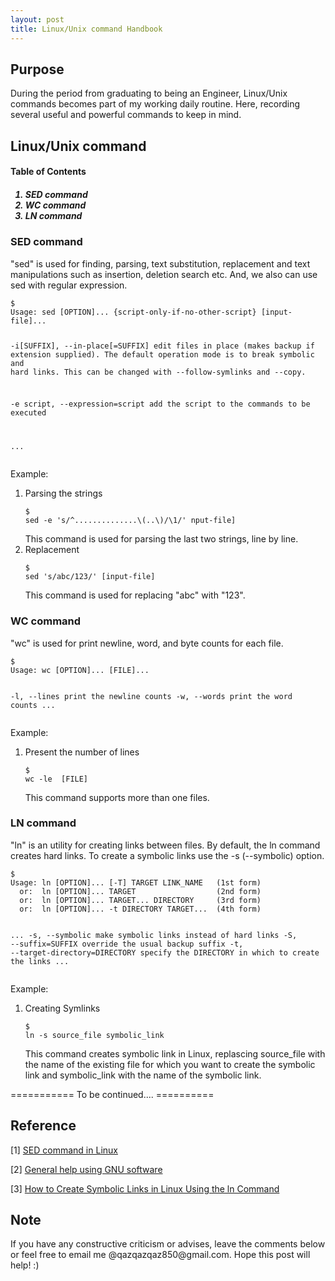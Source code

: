 ```yaml
---                                                                                                                                                                                           
layout: post
title: Linux/Unix command Handbook
---
```


## Purpose 

During the period from graduating to being an Engineer, Linux/Unix commands becomes part of my working daily routine. Here, recording several useful and powerful commands to keep in mind.   

## Linux/Unix command

<h4><a name="TableContent"></a> Table of Contents </h4>
<h5><ol>
    <li><a href="#SED"></a> SED command </li>
    <li><a href="#WC"></a> WC command </li>
    <li><a href="#LN"></a> LN command </li>
</ol></h5>

<h3><a name="SED"></a> SED command </h3>

\"sed\" is used for finding, parsing, text substitution, replacement and text manipulations such as insertion, deletion search etc. And, we also can use sed with regular expression.

<div class="language-shell highlighter-rouge"><pre class="highlight"><code><span class="nv">$ </span><span class="nb">
Usage: sed [OPTION]... {script-only-if-no-other-script} [input-file]... 

  -i[SUFFIX], --in-place[=SUFFIX]
                 edit files in place (makes backup if extension supplied).
                 The default operation mode is to break symbolic and hard links.
                 This can be changed with --follow-symlinks and --copy.

  -e script, --expression=script
                 add the script to the commands to be executed

  ...
</span></code></pre></div>

Example:                                                                                                                                                         
<ol>
<li> Parsing the strings</li>
<div class="language-shell highlighter-rouge"><pre class="highlight"><code><span class="nv">$ </span><span class="nb">
sed -e 's/^..............\(..\)/\1/' nput-file]
</span></code></pre></div>
This command is used for parsing the last two strings, line by line. 

<li> Replacement</li>
<div class="language-shell highlighter-rouge"><pre class="highlight"><code><span class="nv">$ </span><span class="nb">
sed 's/abc/123/' [input-file]
</span></code></pre></div>
This command is used for replacing "abc" with "123".  
</ol>

<h3><a name="WC"></a> WC command </h3>

\"wc\" is used for print newline, word, and byte counts for each file. 

<div class="language-shell highlighter-rouge"><pre class="highlight"><code><span class="nv">$ </span><span class="nb">
Usage: wc [OPTION]... [FILE]...

   -l, --lines            print the newline counts
   -w, --words            print the word counts
  ...
</span></code></pre></div>

Example: 
<ol>
<li> Present the number of lines</li>
<div class="language-shell highlighter-rouge"><pre class="highlight"><code><span class="nv">$ </span><span class="nb">
wc -le  [FILE]
</span></code></pre></div>
This command supports  more than one files.
</ol>


<h3><a name="LN"></a> LN command </h3>

\"ln\" is an utility for creating links between files. By default, the ln command creates hard links. To create a symbolic links use the -s (--symbolic) option.

<div class="language-shell highlighter-rouge"><pre class="highlight"><code><span class="nv">$ </span><span class="nb">
Usage: ln [OPTION]... [-T] TARGET LINK_NAME   (1st form)
  or:  ln [OPTION]... TARGET                  (2nd form)
  or:  ln [OPTION]... TARGET... DIRECTORY     (3rd form)
  or:  ln [OPTION]... -t DIRECTORY TARGET...  (4th form)
  
  ...
  -s, --symbolic              make symbolic links instead of hard links
  -S, --suffix=SUFFIX         override the usual backup suffix
  -t, --target-directory=DIRECTORY  specify the DIRECTORY in which to create
                                the links
  ...
</span></code></pre></div>

Example: 
<ol>
<li> Creating Symlinks</li>
<div class="language-shell highlighter-rouge"><pre class="highlight"><code><span class="nv">$ </span><span class="nb">
ln -s source_file symbolic_link
</span></code></pre></div>
This command creates symbolic link in Linux, replascing source_file with the name of the existing file for which you want to create the symbolic link and symbolic_link with the name of the symbolic link.
</ol>




=========== To be continued.... ==========






## Reference

[1] [SED command in Linux](https://www.geeksforgeeks.org/sed-command-linux-set-2/) 

[2] [General help using GNU software](http://www.gnu.org/gethelp/)

[3] [How to Create Symbolic Links in Linux Using the ln Command](https://linuxize.com/post/how-to-create-symbolic-links-in-linux-using-the-ln-command/#creating-symlinks-to-files)

## Note
<p>If you have any constructive criticism or advises, leave the comments below or feel free to email me @qazqazqaz850@gmail.com.
Hope this post will help! :)
</p>


